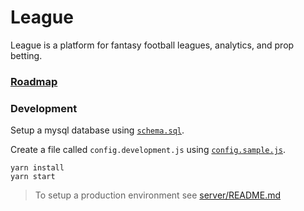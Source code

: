 # League

League is a platform for fantasy football leagues, analytics, and prop betting.

### [Roadmap](https://github.com/users/mistakia/projects/1)

### Development

Setup a mysql database using [`schema.sql`](https://github.com/mistakia/league/blob/master/db/schema.sql).

Create a file called `config.development.js` using [`config.sample.js`](https://github.com/mistakia/league/blob/master/config.sample.js).

```
yarn install
yarn start
```

> To setup a production environment see [server/README.md](/server/README.md)
